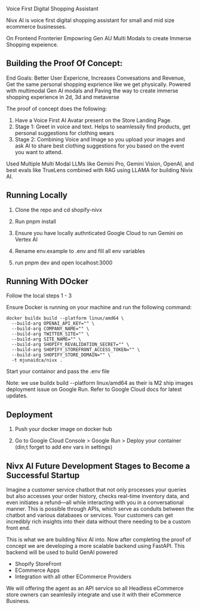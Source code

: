 Voice First Digital Shopping Assistant 

Nivx AI is voice first digital shopping assistant for small and mid size ecommerce businesses.

On Frontend Fronterier Empowring Gen AU Multi Modals to create Immerse Shopping expeience.

## Building the Proof Of Concept: 

End Goals: Better User Expericne, Increases Convesations and Revenue, Get the same personal shopping exprience like we get physically. Powered with multimodal Gen AI modals and Paving the way to create immerse shopping experience in 2d, 3d and metaverse

The proof of concept does the following:
1. Have a Voice First AI Avatar present on the Store Landing Page. 
2. Stage 1: Greet in voice and text. Helps to seamlessily find products, get personal suggestions for clothing wears
3. Stage 2: Combining Voice and Image so you upload your images and ask AI to share best clothing suggestions for you based on the event you want to attend.

Used Multiple Multi Modal LLMs like Gemini Pro, Gemini Vision, OpenAI, and best evals like TrueLens combined with RAG using LLAMA for building Nivix AI.

## Running Locally

1. Clone the repo and cd shopify-nivx

2. Run pnpm install

3. Ensure you have locally authnticated Google Cloud to run Gemini on Vertex AI

4. Rename env.example to .env and fill all env variables

5. run pnpm dev and open localhost:3000

## Running With DOcker

Follow the local steps 1 - 3

Ensure Docker is running on your machine and run the following command:

```
docker buildx build --platform linux/amd64 \
  --build-arg OPENAI_API_KEY="" \
  --build-arg COMPANY_NAME="" \
  --build-arg TWITTER_SITE="" \
  --build-arg SITE_NAME="" \
  --build-arg SHOPIFY_REVALIDATION_SECRET="" \
  --build-arg SHOPIFY_STOREFRONT_ACCESS_TOKEN="" \
  --build-arg SHOPIFY_STORE_DOMAIN="" \
  -t mjunaidca/nivx .

```

Start your containor and pass the .env file

Note: we use buildx build --platform linux/amd64 as their is M2 ship images deployment issue on Google Run. Refer to Google Cloud docs for latest updates.

## Deployment

1. Push your docker image on docker hub

2. Go to Google Cloud Console > Google Run > Deploy your container (din;t forget to add env vars in settings)

## Nivx AI Future Development Stages to Become a Successful Startup

Imagine a customer service chatbot that not only processes your queries but also accesses your order history, checks real-time inventory data, and even initiates a refund—all while interacting with you in a conversational manner. This is possible through APIs, which serve as conduits between the chatbot and various databases or services. Your customers can get incredibly rich insights into their data without there needing to be a custom front end.

This is what we are building Nivx AI into. Now after completing the proof of concept we are developing a more scalable backend using FastAPI. This backend will be used to build GenAI powered

- Shopify StoreFront
- ECommerce Apps
- Integration with all other ECommerce Providers

We will offering the agent as an API service so all Headless eCommerce store owners can seamlesily integrate and use it with their eCommerce Business.
